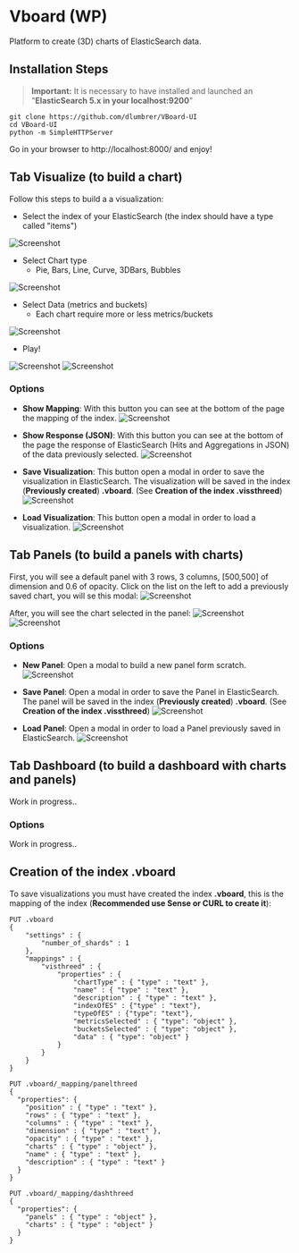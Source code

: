 # Vboard (WP)
Platform to create (3D) charts of ElasticSearch data.

## Installation Steps

> **Important:** It is necessary to have installed and launched an  "**ElasticSearch 5.x in your localhost:9200**"
```
git clone https://github.com/dlumbrer/VBoard-UI
cd VBoard-UI
python -m SimpleHTTPServer
```

Go in your browser to http://localhost:8000/ and enjoy!


## Tab Visualize (to build a chart)

Follow this steps to build a a visualization:

* Select the index of your ElasticSearch (the index should have a type called "items")

![Screenshot](images/selectindex.png)

* Select Chart type
  * Pie, Bars, Line, Curve, 3DBars, Bubbles

![Screenshot](images/selectvistype.png)

* Select Data (metrics and buckets)
  * Each chart require more or less metrics/buckets

![Screenshot](images/selectdata.png)

* Play!

![Screenshot](images/example1.png)
![Screenshot](images/example2.png)


### Options

* **Show Mapping**: With this button you can see at the bottom of the page the mapping of the index.
![Screenshot](images/examplemapping.png)

* **Show Response (JSON)**: With this button you can see at the bottom of the page the response of ElasticSearch (Hits and Aggregations in JSON) of the data previously selected.
![Screenshot](images/exampleresponse.png)

* **Save Visualization**: This button open a modal in order to save the visualization in ElasticSearch. The visualization will be saved in the index (**Previously created**) **.vboard**. (See __Creation of the index .vissthreed__)
![Screenshot](images/examplesave.png)

* **Load Visualization**: This button open a modal in order to load a visualization.
![Screenshot](images/exampleload.png)


## Tab Panels (to build a panels with charts)

First, you will see a default panel with 3 rows, 3 columns, [500,500] of dimension and 0.6 of opacity. Click on the list on the left to add a previously saved chart, you will se this modal:
![Screenshot](images/exampleaddvistopanel.png)

After, you will see the chart selected in the panel:
![Screenshot](images/examplepanelbubbles.png)
![Screenshot](images/examplepanel2.png)


### Options

* **New Panel**: Open a modal to build a new panel form scratch.
![Screenshot](images/newpanelmodal.png)

* **Save Panel**: Open a modal in order to save the Panel in ElasticSearch. The panel will be saved in the index (**Previously created**) **.vboard**. (See __Creation of the index .vissthreed__)
![Screenshot](images/savepanelmodal.png)

* **Load Panel**: Open a modal in order to load a Panel previously saved in ElasticSearch.
![Screenshot](images/loadpanelmodal.png)

## Tab Dashboard (to build a dashboard with charts and panels)

Work in progress..

### Options

Work in progress..


## Creation of the index .vboard

To save visualizations you must have created the index **.vboard**, this is the mapping of the index (__Recommended use Sense or CURL to create it__):

```
PUT .vboard
{
    "settings" : {
        "number_of_shards" : 1
    },
    "mappings" : {
        "visthreed" : {
            "properties" : {
                "chartType" : { "type" : "text" },
                "name" : { "type" : "text" },
                "description" : { "type" : "text" },
                "indexOfES" : {"type" : "text"},
                "typeOfES" : {"type": "text"},
                "metricsSelected" : { "type": "object" },
                "bucketsSelected" : { "type": "object" },
                "data" : { "type": "object" }
            }
        }
    }
}

PUT .vboard/_mapping/panelthreed
{
  "properties": {
    "position" : { "type" : "text" },
    "rows" : { "type" : "text" },
    "columns" : { "type" : "text" },
    "dimension" : { "type" : "text" },
    "opacity" : { "type" : "text" },
    "charts" : { "type" : "object" },
    "name" : { "type" : "text" },
    "description" : { "type" : "text" }
  }
}

PUT .vboard/_mapping/dashthreed
{
  "properties": {
    "panels" : { "type" : "object" },
    "charts" : { "type" : "object" }
  }
}
```

